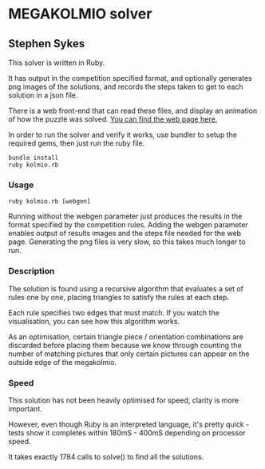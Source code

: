 # MEGAKOLMIO solver

## Stephen Sykes

This solver is written in Ruby.

It has output in the competition specified format, and optionally generates png images
of the solutions, and records the steps taken to get to each solution in a json file.

There is a web front-end that can read these files, and display an animation of how the
puzzle was solved. [You can find the web page here.](http://sdsykes.github.io/kolmio/index.html)

In order to run the solver and verify it works, use bundler to setup the required gems, then
just run the ruby file.

    bundle install
    ruby kolmio.rb

### Usage

    ruby kolmio.rb [webgen]

Running without the webgen parameter just produces the
results in the format specified by the competition rules.
Adding the webgen parameter enables output of results images
and the steps file needed for the web page. Generating the
png files is very slow, so this takes much longer to run.

### Description

The solution is found using a recursive algorithm that evaluates a set of rules one by one,
placing triangles to satisfy the rules at each step.

Each rule specifies two edges that must match. If you watch the visualisation, you can see
how this algorithm works.

As an optimisation, certain triangle piece / orientation combinations are discarded before placing them
because we know through counting the number of matching pictures that only certain pictures can appear
on the outside edge of the megakolmio.

### Speed

This solution has not been heavily optimised for speed, clarity is more important.

However, even though Ruby is an interpreted language, it's pretty quick - tests show it completes
within 180mS - 400mS depending on processor speed.

It takes exactly 1784 calls to solve() to find all the solutions.
